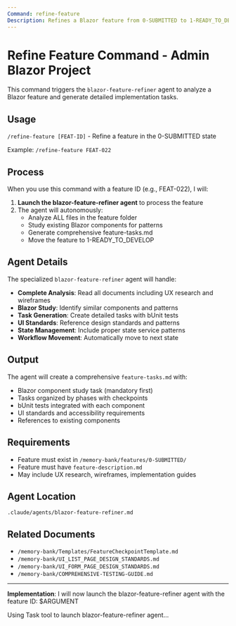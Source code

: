 ```yaml
---
Command: refine-feature
Description: Refines a Blazor feature from 0-SUBMITTED to 1-READY_TO_DEVELOP state with comprehensive task breakdown
---
```


# Refine Feature Command - Admin Blazor Project

This command triggers the `blazor-feature-refiner` agent to analyze a Blazor feature and generate detailed implementation tasks.

## Usage

`/refine-feature [FEAT-ID]` - Refine a feature in the 0-SUBMITTED state

Example: `/refine-feature FEAT-022`

## Process

When you use this command with a feature ID (e.g., FEAT-022), I will:

1. **Launch the blazor-feature-refiner agent** to process the feature
2. The agent will autonomously:
   - Analyze ALL files in the feature folder
   - Study existing Blazor components for patterns
   - Generate comprehensive feature-tasks.md
   - Move the feature to 1-READY_TO_DEVELOP

## Agent Details

The specialized `blazor-feature-refiner` agent will handle:
- **Complete Analysis**: Read all documents including UX research and wireframes
- **Blazor Study**: Identify similar components and patterns
- **Task Generation**: Create detailed tasks with bUnit tests
- **UI Standards**: Reference design standards and patterns
- **State Management**: Include proper state service patterns
- **Workflow Movement**: Automatically move to next state

## Output

The agent will create a comprehensive `feature-tasks.md` with:
- Blazor component study task (mandatory first)
- Tasks organized by phases with checkpoints
- bUnit tests integrated with each component
- UI standards and accessibility requirements
- References to existing components

## Requirements

- Feature must exist in `/memory-bank/features/0-SUBMITTED/`
- Feature must have `feature-description.md`
- May include UX research, wireframes, implementation guides

## Agent Location

`.claude/agents/blazor-feature-refiner.md`

## Related Documents

- `/memory-bank/Templates/FeatureCheckpointTemplate.md`
- `/memory-bank/UI_LIST_PAGE_DESIGN_STANDARDS.md`
- `/memory-bank/UI_FORM_PAGE_DESIGN_STANDARDS.md`
- `/memory-bank/COMPREHENSIVE-TESTING-GUIDE.md`

---

**Implementation**: I will now launch the blazor-feature-refiner agent with the feature ID: $ARGUMENT

Using Task tool to launch blazor-feature-refiner agent...